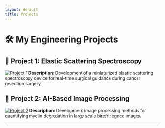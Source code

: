 ```yaml
---
layout: default
title: Projects
---
```


# 🛠 My Engineering Projects

## **🔬 Project 1: Elastic Scattering Spectroscopy**
[![Project 1](assets/images/birefringence_corticalInjury.png)](/projects/project1)
**Description:** Development of a miniaturized elastic scattering spectroscopy device for real-time surgical guidance during cancer resection surgery

## **🤖 Project 2: AI-Based Image Processing**
[![Project 2](assets/images/birefringence_corticalInjury.png)](/projects/project2)
**Description:** Development image processing methods for quantifying myelin degredation in large scale birefrinegnce images. 

---
